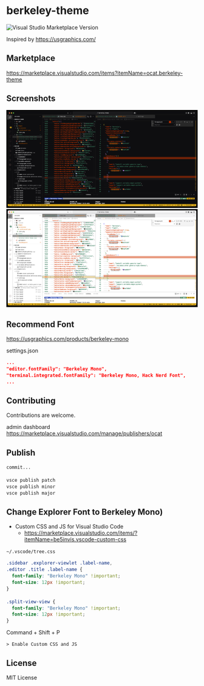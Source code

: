 # berkeley-theme

![Visual Studio Marketplace Version](https://img.shields.io/visual-studio-marketplace/v/ocat.berkeley-theme?color=0a805d)

Inspired by https://usgraphics.com/

## Marketplace

https://marketplace.visualstudio.com/items?itemName=ocat.berkeley-theme

## Screenshots

![Screenshot1](./images/screenshot/preference1.png)
![Screenshot2](./images/screenshot/preference2.png)

## Recommend Font

https://usgraphics.com/products/berkeley-mono

settings.json

```json
...
"editor.fontFamily": "Berkeley Mono",
"terminal.integrated.fontFamily": "Berkeley Mono, Hack Nerd Font",
...
```

## Contributing

Contributions are welcome.

admin dashboard
https://marketplace.visualstudio.com/manage/publishers/ocat

## Publish

```bash
commit...

vsce publish patch
vsce publish minor
vsce publish major
```

## Change Explorer Font to Berkeley Mono)

- Custom CSS and JS for Visual Studio Code
  - https://marketplace.visualstudio.com/items/?itemName=be5invis.vscode-custom-css

`~/.vscode/tree.css`

```css
.sidebar .explorer-viewlet .label-name,
.editor .title .label-name {
  font-family: "Berkeley Mono" !important;
  font-size: 12px !important;
}

.split-view-view {
  font-family: "Berkeley Mono" !important;
  font-size: 12px !important;
}
```

Command + Shift + P

```text
> Enable Custom CSS and JS
```

## License

MIT License
